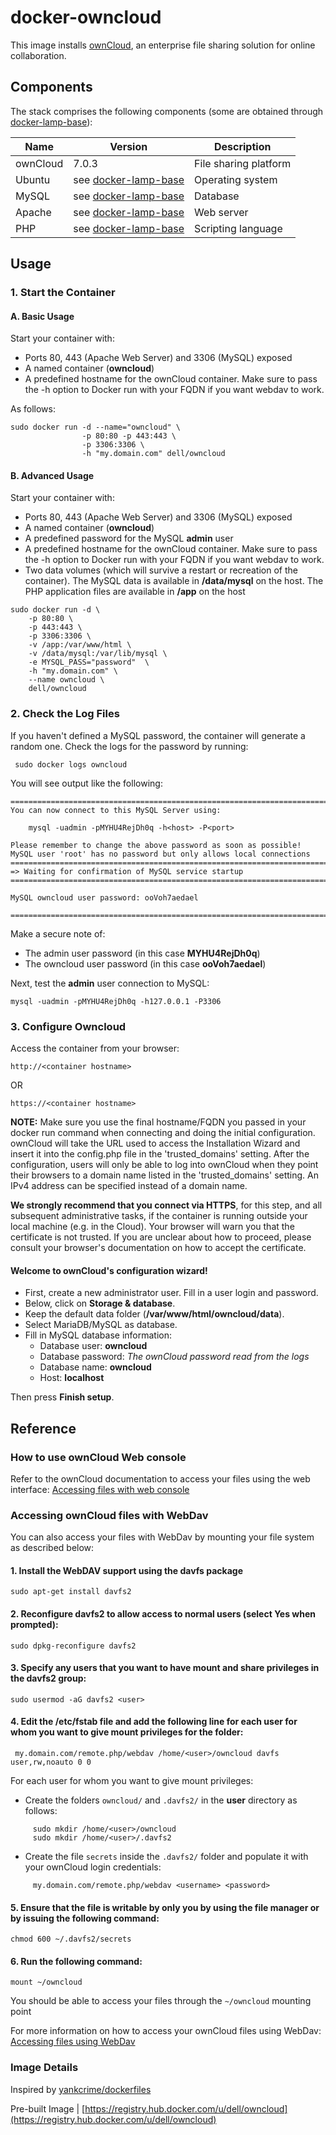 # docker-owncloud

This image installs [ownCloud](https://owncloud.org), an enterprise file sharing solution for online collaboration.

## Components

The stack comprises the following components (some are obtained through [docker-lamp-base](https://github.com/dell-cloud-marketplace/docker-lamp-base)):

Name       | Version                   | Description
-----------|---------------------------|------------------------------
ownCloud   | 7.0.3                     | File sharing platform
Ubuntu     | see [docker-lamp-base](https://github.com/dell-cloud-marketplace/docker-lamp-base) | Operating system
MySQL      | see [docker-lamp-base](https://github.com/dell-cloud-marketplace/docker-lamp-base) | Database
Apache     | see [docker-lamp-base](https://github.com/dell-cloud-marketplace/docker-lamp-base) | Web server
PHP        | see [docker-lamp-base](https://github.com/dell-cloud-marketplace/docker-lamp-base) | Scripting language

## Usage

### 1. Start the Container

#### A. Basic Usage

Start your container with:

* Ports 80, 443 (Apache Web Server) and 3306 (MySQL) exposed
* A named container (**owncloud**)
* A predefined hostname for the ownCloud container. Make sure to pass the -h option to Docker run with your FQDN if you want webdav to work.

As follows: 

```no-highlight
sudo docker run -d --name="owncloud" \
                -p 80:80 -p 443:443 \
                -p 3306:3306 \
                -h "my.domain.com" dell/owncloud
```

#### B. Advanced Usage

Start your container with:

* Ports 80, 443 (Apache Web Server) and 3306 (MySQL) exposed
* A named container (**owncloud**)
* A predefined password for the MySQL **admin** user
* A predefined hostname for the ownCloud container. Make sure to pass the -h option to Docker run with your FQDN if you want webdav to work.
* Two data volumes (which will survive a restart or recreation of the container). The MySQL data is available in **/data/mysql** on the host. The PHP application files are available in **/app** on the host

```no-highlight
sudo docker run -d \
    -p 80:80 \
    -p 443:443 \
    -p 3306:3306 \
    -v /app:/var/www/html \
    -v /data/mysql:/var/lib/mysql \
    -e MYSQL_PASS="password"  \
    -h "my.domain.com" \
    --name owncloud \
    dell/owncloud
```


### 2. Check the Log Files

If you haven't defined a MySQL password, the container will generate a random one. Check the logs for the password by running: 

     sudo docker logs owncloud
     
You will see output like the following:     

```no-highlight
========================================================================
You can now connect to this MySQL Server using:

    mysql -uadmin -pMYHU4RejDh0q -h<host> -P<port>

Please remember to change the above password as soon as possible!
MySQL user 'root' has no password but only allows local connections
========================================================================
=> Waiting for confirmation of MySQL service startup
========================================================================

MySQL owncloud user password: ooVoh7aedael

========================================================================
```

Make a secure note of:

* The admin user password (in this case **MYHU4RejDh0q**)
* The owncloud user password (in this case **ooVoh7aedael**)

Next, test the **admin** user connection to MySQL:

```no-highlight
mysql -uadmin -pMYHU4RejDh0q -h127.0.0.1 -P3306
```     

### 3. Configure Owncloud
Access the container from your browser:

```no-highlight
http://<container hostname> 
```

OR
```no-highlight
https://<container hostname>
```
 **NOTE:** Make sure you use the final hostname/FQDN you passed in your docker run command when connecting and doing the initial configuration. ownCloud will take the URL used to access the Installation Wizard and insert it into the config.php file in the 'trusted_domains' setting. After the configuration, users will only be able to log into ownCloud when they point their browsers to a domain name listed in the 'trusted_domains' setting. An IPv4 address can be specified instead of a domain name.

**We strongly recommend that you connect via HTTPS**, for this step, and all subsequent administrative tasks, if the container is running outside your local machine (e.g. in the Cloud). Your browser will warn you that the certificate is not trusted. If you are unclear about how to proceed, please consult your browser's documentation on how to accept the certificate.
     


#### Welcome to ownCloud's configuration wizard!
- First, create a new administrator user. Fill in a user login and password.
- Below, click on **Storage & database**.
- Keep the default data folder (**/var/www/html/owncloud/data**).
- Select MariaDB/MySQL as database.
- Fill in MySQL database information:
    - Database user: **owncloud**
    - Database password: *The ownCloud password read from the logs*
    - Database name: **owncloud**
    - Host: **localhost**

Then press **Finish setup**.


## Reference

### How to use ownCloud Web console

Refer to the ownCloud documentation to access your files using the web interface:
[Accessing files with web console](http://doc.owncloud.org/server/7.0/user_manual/files/filesweb.html)

### Accessing ownCloud files with WebDav

You can also access your files with WebDav by mounting your file system as described below:
#### 1. Install the WebDAV support using the davfs package
  
    sudo apt-get install davfs2
     
#### 2. Reconfigure davfs2 to allow access to normal users (select Yes when prompted):

    sudo dpkg-reconfigure davfs2

#### 3. Specify any users that you want to have mount and share privileges in the davfs2 group:

    sudo usermod -aG davfs2 <user>

#### 4. Edit the /etc/fstab file and add the following line for each user for whom you want to give mount privileges for the folder:
     
     my.domain.com/remote.php/webdav /home/<user>/owncloud davfs user,rw,noauto 0 0

For each user for whom you want to give mount privileges:
- Create the folders ```owncloud/``` and ```.davfs2/``` in the **user** directory as follows:

```no-highlight     
     sudo mkdir /home/<user>/owncloud
     sudo mkdir /home/<user>/.davfs2
```

- Create the file ```secrets``` inside the ```.davfs2/``` folder and populate it with your ownCloud login credentials:
  
```no-highlight    
     my.domain.com/remote.php/webdav <username> <password>
```

#### 5. Ensure that the file is writable by only you by using the file manager or by issuing the following command:

    chmod 600 ~/.davfs2/secrets
    
#### 6. Run the following command:    

    mount ~/owncloud
    
You should be able to access your files through the ```~/owncloud``` mounting point  

For more information on how to access your ownCloud files using WebDav:
[Accessing files using WebDav](http://doc.owncloud.org/server/7.0/user_manual/files/files.html)

### Image Details

Inspired by [yankcrime/dockerfiles](https://github.com/yankcrime/dockerfiles.git)

Pre-built Image | [https://registry.hub.docker.com/u/dell/owncloud](https://registry.hub.docker.com/u/dell/owncloud) 
     
